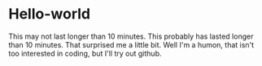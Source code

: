 # Hello-world
This may not last longer than 10 minutes.
This probably has lasted longer than 10 minutes.
That surprised me a little bit. 
Well I'm a humon, that isn't too interested in coding, but I'll try out github.
